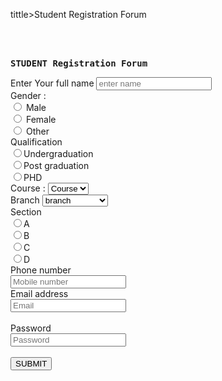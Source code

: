 
<!--student registration form-->
<!doctype html>
<html>
  <head>
    <meta name="viewport" content="width=device-width, initial-scale=1">
    <script type="text/javascript" src="validateform.js">
      function callvalue(){
   var fn = document.getelementbyid("fn").value;
   var number = document.getelementbyid("number").value;
   var email = document.getelementbyid("email").value;
   var pass = document.getelementbyid("pass").value;
  document.writeln("your full name is:"+fn+"<br>+"number is:"+numbrer+<br>+"number is:"+number);
  
    function validfrom(){
      var fn = document.forms["regform]["fullname"].value;
      var gn = document.forms["regfrom"]["gender"];
      var qa = document.forms["regfrom"]["qualification"];
      var cu = document.forms["regfrom"]["Course"];
      var br = document.forms["regfrom"]["Branch"];
      var sc = document.forms["regfrom"]["Section"];
      var ph = document.forms["regfrom"]["phone number"].value;
      var em = document.forms["regfrom"]["Email"].value;
      var ps = document.forms["regfrom"]["Password"].value;
      }
if(fn==nul||fn=""){
  alert("full name cannot be blank");
  return false;}
else if((gn[0].checked==false)&&(gn[1].checked==false)&&(gn[2].checked==false)){
  alert("enter gender");
  else if((qa[0].checked==false)&&(qa[1].checked==false)&&(qa[2].checked==false)){
  alert("enter qualification");
  return false;}
  else if(Course.selectedIndex==0){
    alert("enter course");
    return false;}
  else if(Branch.selectedIndex==0){
    alert("enter Branch");
    return false;}
else if(ph==null||""){
  alert("enter mobile number");
  return false;}
else if(em ==null||""){
  alert("enter email");
  return false}
else if(ps == null||""){
  alert("enter passwprd");
  return false;}
 </script>
     <style>  
body{  
    background-color: pink;  
}  
.container {  
    padding: 50px;  
  background-color: lightblue;  
}  
  
input[type=text]:focus, input[type=password]:focus {  
  background-color: orange;  
  outline: none;}  

 
</style>  
  
tittle>Student Registration Forum</tittle>
  </head>
  <BR>
 <br>
<body>
<pre><b>STUDENT Registration Forum</pre></b>
<form onsubmit = "validform()" onsubmit="callvalue">
<label>Enter Your full name</label>
<input type = "text" name = "full name" placeholder = "enter name" id="fn"/>
<br>
<label> Gender : </label><br>  
<input type="radio" name="male"id="mg"/> Male <br>  
<input type="radio" name="female"id="fg"/> Female <br> 
<input type="radio" name="other"id="tg"/> Other  
 <br> 
<label>Qualification</label>
<br>
<input type = "radio" name = "Undergraduation"id="ug"/>Undergraduation<br>
<input type = "radio" name = "Post graduation"id="pg"/>Post graduation<br>
<input type = "radio" name = "Phd"id="phd"/>PHD<br>
<label>Course :</label>  
<select id="course">  
<option value="Course">Course</option>  
<option value="BCA"id="bca">BCA</option>  
<option value="BBA"id="bba">BBA</option>  
<option value="B.Tech"id="btech">B.Tech</option>  
<option value="MBA"id="mba">MBA</option>  
<option value="MCA"id="mca">MCA</option>  
<option value="M.Tech"id="mtech>M.Tech</option>
<option value="PHD"id="phd">PHD</option>
</select>  
<br>  
<label>Branch</label>
 <select id ="branch">  
 <option value="branch">branch</option>  
 <option value="cse">cse</option>  
 <option value="ece">ece</option>  
 <option value="eee">eee</option>  
 <option value="civil">civil</option>  
 <option value="Mech">Mech</option>  
 <option value="pure sciences">pure sciences</option>
 <option value="PHD">PHD</option>
 </select> 
     <br>
 <label>Section</label><BR>
 <input type = "radio" name = "A" id ="as"/>A<br>
 <input type = "radio" name = "B"id="bs"/>B<br>
 <input type = "radio" name = "C"id="cs"/>C<br>
 <input type = "radio" name = "D"id="ds"/>D<br>
 <LABEL>Phone number</label><br>
 <input type = "number" name= "phone" size = 10 placeholder = "Mobile number"id="number"/><br>
 <LABEL>Email address</label><br>
 <input type = "email" name= "EMAIL" placeholder = "Email"id="email"/><br><br>
 <LABEL>Password</label><br>
 <input type = "password" name= "password" placeholder = "Password"id="pass"/><br><br> 
<button type="submit" VALUE="SUBMIT"> SUBMIT </button>  
</form>
</body>
</html>

        
       
  
